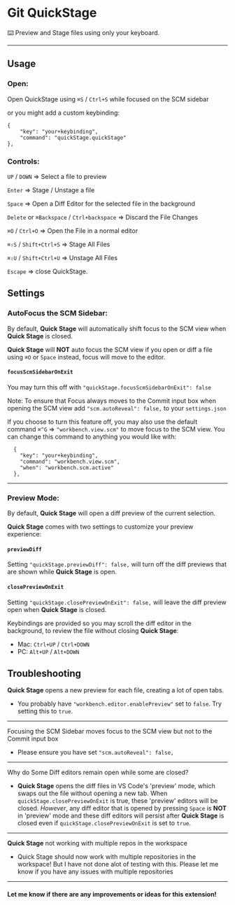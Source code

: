 # Git QuickStage
⌨️ Preview and Stage files using only your keyboard.

---

## Usage
 
### Open: 
Open QuickStage using `⌘S` / `Ctrl+S` while focused on the SCM sidebar

or you might add a custom keybinding:
```
{
    "key": "your+keybinding",
    "command": "quickStage.quickStage"
},
```

### Controls:

`UP` / `DOWN` => Select a file to preview

`Enter` => Stage / Unstage a file

`Space` => Open a Diff Editor for the selected file in the background

`Delete` or `⌘Backspace` / `Ctrl+backspace` => Discard the File Changes

`⌘O` / `Ctrl+O` => Open the File in a normal editor

`⌘⇧S` / `Shift+Ctrl+S` => Stage All Files

`⌘⇧U` / `Shift+Ctrl+U` => Unstage All Files

`Escape` => close QuickStage.


## Settings

### AutoFocus the SCM Sidebar:
 
By default, **Quick Stage** will automatically shift focus to the SCM view when **Quick Stage** is closed.

**Quick Stage** will **NOT** auto focus the SCM view if you open or diff a file using `⌘O` or `Space` instead, focus will move to the editor.

#### `focusScmSidebarOnExit`
You may turn this off with `"quickStage.focusScmSidebarOnExit": false`

Note: To ensure that Focus always moves to the Commit input box when opening the SCM view add `"scm.autoReveal": false,` to your `settings.json`

If you choose to turn this feature off, you may also use the default command `⌘^G` => `"workbench.view.scm"`  to move focus to the SCM view. You can change this command to anything you would like with:
```
  {
    "key": "your+keybinding",
    "command": "workbench.view.scm",
    "when": "workbench.scm.active"
  },
```

----
### Preview Mode:

By default, **Quick Stage** will open a diff preview of the current selection.

 **Quick Stage** comes with two settings to customize your preview experience:
 
 #### `previewDiff`
 
 Setting `"quickStage.previewDiff": false,` will turn off the diff previews that are shown while **Quick Stage** is open.

 #### `closePreviewOnExit`
 
 Setting `"quickStage.closePreviewOnExit": false,` will leave the diff preview open when **Quick Stage** is closed.  

Keybindings are provided so you may scroll the diff editor in the background, to review the file without closing **Quick Stage**:

- Mac: `Ctrl+UP` / `Ctrl+DOWN` 
- PC: `Alt+UP` / `Alt+DOWN`

## Troubleshooting

**Quick Stage** opens a new preview for each file, creating a lot of open tabs. 

- You probably have `"workbench.editor.enablePreview"` set to `false`. Try setting this to `true`.

---
Focusing the SCM Sidebar moves focus to the SCM view but not to the Commit input box

- Please ensure you have set `"scm.autoReveal": false,`

---
Why do Some Diff editors remain open while some are closed? 
- **Quick Stage** opens the diff files in VS Code's 'preview' mode, which swaps out the file without opening a new tab. When `quickStage.closePreviewOnExit` is true, these 'preview' editors will be closed. *However*, any diff editor that is opened by pressing `Space` is **NOT** in 'preview' mode and these diff editors will persist after **Quick Stage** is closed even if `quickStage.closePreviewOnExit` is set to `true`.


----
**Quick Stage** not working with multiple repos in the workspace

- Quick Stage should now work with multiple repositories in the workspace! But I have not done alot of testing with this. Please let me know if you have any issues with multiple repositories


----
#### Let me know if there are any improvements or ideas for this extension!
